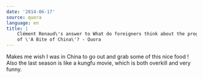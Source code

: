 ```yaml
---
date: '2014-06-17'
source: quora
language: en
title: |
    Clément Renaud\'s answer to What do foreigners think about the programme
    of \'A Bite of China\'? - Quora
---
```


Makes me wish I was in China to go out and grab some of this nice food !
Also the last season is like a kungfu movie, which is both overkill and
very funny.
